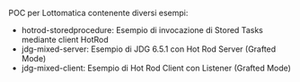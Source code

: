 POC per Lottomatica contenente diversi esempi:
* hotrod-storedprocedure: Esempio di invocazione di Stored Tasks mediante client HotRod
* jdg-mixed-server: Esempio di JDG 6.5.1 con Hot Rod Server (Grafted Mode)
* jdg-mixed-client: Esempio di Hot Rod Client con Listener (Grafted Mode)
